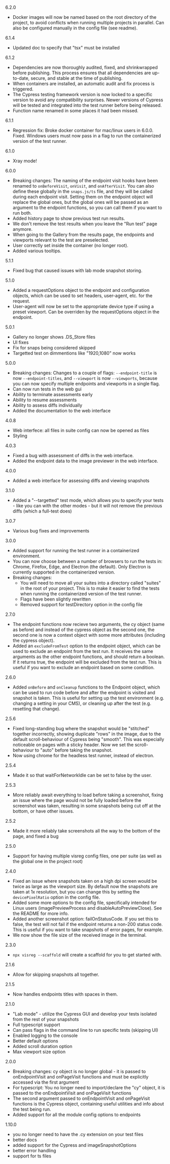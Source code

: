 6.2.0
- Docker images will now be named based on the root directory of the project, to avoid conflicts when running multiple projects in parallel. Can also be configured manually in the config file (see readme).

6.1.4
- Updated doc to specify that "tsx" must be installed

6.1.2
- Dependencies are now thoroughly audited, fixed, and shrinkwrapped before publishing. This process ensures that all dependencies are up-to-date, secure, and stable at the time of publishing.
- When containers are installed, an automatic audit and fix process is triggered.
- The Cypress testing framework version is now locked to a specific version to avoid any compatibility surprises. Newer versions of Cypress will be tested and integrated into the test runner before being released.
- Function name renamed in some places it had been missed.

6.1.1
- Regression fix: Broke docker container for mac/linux users in 6.0.0. Fixed. Windows users must now pass in a flag to run the containerized version of the test runner.

6.1.0
- Xray mode!

6.0.0
- Breaking changes: The naming of the endpoint visit hooks have been renamed to `onBeforeVisit`, `onVisit`, and `onAfterVisit`. You can also define these globally in the `snaps.js/ts` file, and they will be called during each endpoint visit. Setting them on the endpoint object will replace the global ones, but the global ones will be passed as an argument to the endpoint functions, so you can call them if you want to run both.
- Added history page to show previous test run results.
- We don't remove the test results when you leave the "Run test" page anymore.
- When going to the Gallery from the results page, the endpoints and viewports relevant to the test are preselected.
- User correctly set inside the container (no longer root).
- Added various tooltips.

5.1.1
- Fixed bug that caused issues with lab mode snapshot storing.

5.1.0
- Added a requestOptions object to the endpoint and configuration objects, which can be used to set headers, user-agent, etc. for the request.
- User-agent will now be set to the appropriate device type if using a preset viewport. Can be overriden by the requestOptions object in the endpoint.

5.0.1
- Gallery no longer shows .DS_Store files
- UI fixes
- Fix for snaps being considered skipped
- Targetted test on dimmentions like "1920,1080" now works

5.0.0
- Breaking changes: Changes to a couple of flags: `--endpoint-title` is now `--endpoint-titles`, and `--viewport` is now `--viewports`, because you can now specify multiple endpoints and viewports in a single flag.
- Can now run tests in the web gui
- Ability to terminate assessments early
- Ability to resume assessments
- Ability to assess diffs individually
- Added the documentation to the web interface

4.0.8
- Web interfece: all files in suite config can now be opened as files
- Styling
  
4.0.3
- Fixed a bug with assessment of diffs in the web interface.
- Added the endpoint data to the image previewer in the web interface.

4.0.0
- Added a web interface for assessing diffs and viewing snapshots

3.1.0
- Added a "--targetted" test mode, which allows you to specify your tests - like you can with the other modes - but it will not remove the previous diffs (which a full-test does)

3.0.7
- Various bug fixes and improvements

3.0.0
- Added support for running the test runner in a containerized environment.
- You can now choose between a number of browsers to run the tests in: Chrome, Firefox, Edge, and Electron (the default). Only Electron is currently supported in the containerized version.
- Breaking changes:
  - You will need to move all your suites into a directory called "suites" in the root of your project. This is to make it easier to find the tests when running the containerized version of the test runner.
  - Flags have been slightly rewritten
  - Removed support for testDirectory option in the config file

2.7.0
- The endpoint functions now recieve two arguments, the cy object (same as before) and instead of the cypress object as the second one, the second one is now a context object with some more attributes (including the cypress object).
- Added an `excludeFromTest` option to the endpoint object, which can be used to exclude an endpoint from the test run. It receives the same arguments as the other endpoint functions, and should return a boolean. If it returns true, the endpoint will be excluded from the test run. This is useful if you want to exclude an endpoint based on some condition.

2.6.0
- Added `onBefore` and `onCleanup` functions to the Endpoint object, which can be used to run code before and after the endpoint is visited and snapshot is taken. This is useful for setting up the test environment (e.g. changing a setting in your CMS), or cleaning up after the test (e.g. resetting that change).

2.5.6
- Fixed long-standing bug where the snapshot would be "stitched" together incorrectly, showing duplicate "rows" in the image, due to the default scroll-behaviour of Cypress being "smooth". This was especially noticeable on pages with a sticky header. Now we set the scroll-behaviour to "auto" before taking the snapshot.
- Now using chrome for the headless test runner, instead of electron.

2.5.4
- Made it so that waitForNetworkIdle can be set to false by the user.

2.5.3
- More reliably await everything to load before taking a screenshot, fixing an issue where the page would not be fully loaded before the screenshot was taken, resulting in some snapshots being cut off at the bottom, or have other issues.

2.5.2
- Made it more reliably take screenshots all the way to the bottom of the page, and fixed a bug

2.5.0
- Support for having multiple visreg config files, one per suite (as well as the global one in the project root)
  
2.4.0
- Fixed an issue where snapshots taken on a high dpi screen would be twice as large as the viewport size. By default now the snapshots are taken at 1x resolution, but you can change this by setting the `devicePixelRatio` option in the config file.
- Added some more options to the config file, specifically intended for Linux users (imagePreviewProcess and disableAutoPreviewClose). See the README for more info.
- Added another screenshot option: failOnStatusCode. If you set this to false, the test will not fail if the endpoint returns a non-200 status code. This is useful if you want to take snapshots of error pages, for example.
- We now show the file size of the received image in the terminal.

2.3.0
- `npx visreg --scaffold` will create a scaffold for you to get started with.

2.1.6
- Allow for skipping snapshots all together.

2.1.5
- Now handles endpoints titles with spaces in them.

2.1.0
- "Lab mode" - utilize the Cypress GUI and develop your tests isolated from the rest of your snapshots
- Full typescript support
- Can pass flags in the command line to run specific tests (skipping UI)
- Enabled logging to the console
- Better default options
- Added scroll duration option
- Max viewport size option

2.0.0
- Breaking changes: cy object is no longer global - it is passed to onEndpointVisit and onPageVisit functions and must be explicitly accessed via the first argument
- For typescript: You no longer need to import/declare the "cy" object, it is passed to the onEndpointVisit and onPageVisit functions
- The second argument passed to onEndpointVisit and onPageVisit functions is the Cypress object, containing useful utilities  and info about the test being run.
- Added support for all the module config options to endpoints

1.10.0
- you no longer need to have the .cy extension on your test files
- better docs
- added support for the Cypress and imageSnapshotOptions
- better error handling
- support for ts files
